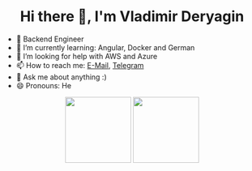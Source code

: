 <h1 align="center">Hi there 👋, I'm Vladimir Deryagin</h1>

- 💼 Backend Engineer
- 🌱 I’m currently learning: Angular, Docker and German
- 🤔 I’m looking for help with AWS and Azure
- 📫 How to reach me: [E-Mail](mailto:Deryagin.Valdemar@gmail.com), [Telegram](https://t.me/jeydo6)
- 💬 Ask me about anything :)
- 😄 Pronouns: He

<div align="center">
    <span>
        <img align="center" src="https://github-readme-stats.vercel.app/api?username=jeydo6&count_private=true&show_icons=true&hide=stars,contribs&theme=dark&bg_color=0d1117&border_color=30363d" height="130px" />
    </span>
    <span>
        <img align="center" src="https://github-readme-stats.vercel.app/api/top-langs/?username=jeydo6&layout=compact&hide=html,css&theme=dark&bg_color=0d1117&border_color=30363d" height="130px" />
    </span>
</div>
